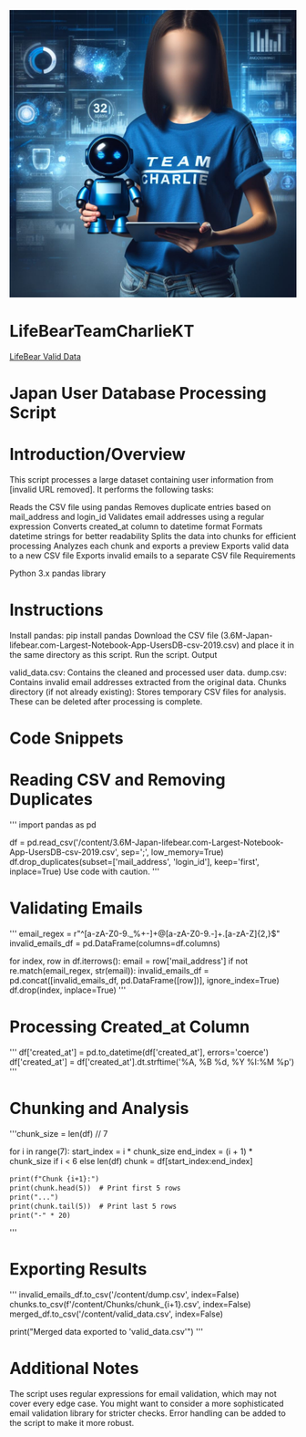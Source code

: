 ![Designer](Designer.jpeg)

# LifeBearTeamCharlieKT
[LifeBear Valid Data](https://cynatglobal.sharepoint.com/:x:/s/AIAnalyst/EWSky9WkKDdElkLuisg5nF0BaUy0jyFTF06VXfefuZ6OfA?e=ox1Vr8)

# Japan User Database Processing Script

# Introduction/Overview

This script processes a large dataset containing user information from [invalid URL removed]. It performs the following tasks:

Reads the CSV file using pandas
Removes duplicate entries based on mail_address and login_id
Validates email addresses using a regular expression
Converts created_at column to datetime format
Formats datetime strings for better readability
Splits the data into chunks for efficient processing
Analyzes each chunk and exports a preview
Exports valid data to a new CSV file
Exports invalid emails to a separate CSV file
Requirements

Python 3.x
pandas library

# Instructions

Install pandas: pip install pandas
Download the CSV file (3.6M-Japan-lifebear.com-Largest-Notebook-App-UsersDB-csv-2019.csv) and place it in the same directory as this script.
Run the script.
Output

valid_data.csv: Contains the cleaned and processed user data.
dump.csv: Contains invalid email addresses extracted from the original data.
Chunks directory (if not already existing): Stores temporary CSV files for analysis. These can be deleted after processing is complete.

# Code Snippets

# Reading CSV and Removing Duplicates

'''
import pandas as pd

df = pd.read_csv('/content/3.6M-Japan-lifebear.com-Largest-Notebook-App-UsersDB-csv-2019.csv', sep=';', low_memory=True)
df.drop_duplicates(subset=['mail_address', 'login_id'], keep='first', inplace=True)
Use code with caution.
'''

# Validating Emails

'''
email_regex = r"^[a-zA-Z0-9._%+-]+@[a-zA-Z0-9.-]+\.[a-zA-Z]{2,}$"
invalid_emails_df = pd.DataFrame(columns=df.columns)

for index, row in df.iterrows():
    email = row['mail_address']
    if not re.match(email_regex, str(email)):
        invalid_emails_df = pd.concat([invalid_emails_df, pd.DataFrame([row])], ignore_index=True)
        df.drop(index, inplace=True)
'''

# Processing Created_at Column

'''
df['created_at'] = pd.to_datetime(df['created_at'], errors='coerce')
df['created_at'] = df['created_at'].dt.strftime('%A, %B %d, %Y %I:%M %p')
'''

# Chunking and Analysis

'''chunk_size = len(df) // 7

for i in range(7):
    start_index = i * chunk_size
    end_index = (i + 1) * chunk_size if i < 6 else len(df)
    chunk = df[start_index:end_index]

    print(f"Chunk {i+1}:")
    print(chunk.head(5))  # Print first 5 rows
    print("...")
    print(chunk.tail(5))  # Print last 5 rows
    print("-" * 20)
'''

# Exporting Results

'''
invalid_emails_df.to_csv('/content/dump.csv', index=False)
chunks.to_csv(f'/content/Chunks/chunk_{i+1}.csv', index=False)
merged_df.to_csv('/content/valid_data.csv', index=False)

print("Merged data exported to 'valid_data.csv'")
'''

# Additional Notes

The script uses regular expressions for email validation, which may not cover every edge case. You might want to consider a more sophisticated email validation library for stricter checks.
Error handling can be added to the script to make it more robust.
